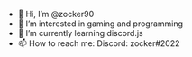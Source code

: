 - 👋 Hi, I’m @zocker90
- 👀 I’m interested in gaming and programming
- 🌱 I’m currently learning discord.js
- 📫 How to reach me:
Discord: zocker#2022

<!---
zocker90/zocker90 is a ✨ special ✨ repository because its `README.md` (this file) appears on your GitHub profile.
You can click the Preview link to take a look at your changes.
--->
